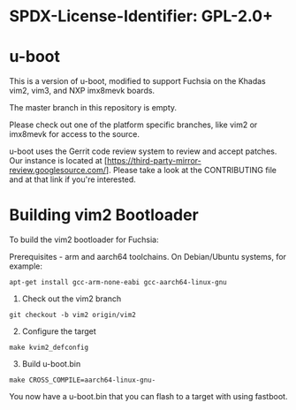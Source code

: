 # SPDX-License-Identifier:	GPL-2.0+
# u-boot

This is a version of u-boot, modified to support Fuchsia on the Khadas vim2,
vim3, and NXP imx8mevk boards.

The master branch in this repository is empty.

Please check out one of the platform specific branches, like vim2 or imx8mevk
for access to the source.

u-boot uses the Gerrit code review system to review and accept patches. Our
instance is located at [https://third-party-mirror-review.googlesource.com/].
Please take a look at the CONTRIBUTING file and at that link if you're
interested.

Building vim2 Bootloader
========================

To build the vim2 bootloader for Fuchsia:

Prerequisites - arm and aarch64 toolchains. On Debian/Ubuntu systems, for example:
```
apt-get install gcc-arm-none-eabi gcc-aarch64-linux-gnu
```

1. Check out the vim2 branch
```
git checkout -b vim2 origin/vim2
```
2. Configure the target
```
make kvim2_defconfig
```
3. Build u-boot.bin
```
make CROSS_COMPILE=aarch64-linux-gnu-
```

You now have a u-boot.bin that you can flash to a target with using fastboot.
